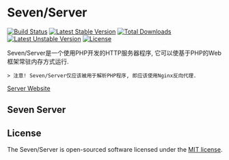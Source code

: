 # Seven/Server
[![Build Status](https://travis-ci.org/panlatent/seven-server.svg)](https://travis-ci.org/panlatent/seven-server)
[![Latest Stable Version](https://poser.pugx.org/panlatent/seven-server/v/stable.svg)](https://packagist.org/packages/panlatent/seven-server)
[![Total Downloads](https://poser.pugx.org/panlatent/seven-server/downloads.svg)](https://packagist.org/packages/panlatent/seven-server) 
[![Latest Unstable Version](https://poser.pugx.org/panlatent/seven-server/v/unstable.svg)](https://packagist.org/packages/panlatent/seven-server)
[![License](https://poser.pugx.org/panlatent/seven-server/license.svg)](https://packagist.org/packages/panlatent/seven-server)

Seven/Server是一个使用PHP开发的HTTP服务器程序, 它可以使基于PHP的Web框架常驻内存方式运行.

    > 注意! Seven/Server仅应该被用于解析PHP程序, 即应该使用Nginx反向代理.

[Server Website](https://panlatent.com/seven-server)

## Seven Server

## License

The Seven/Server is open-sourced software licensed under the [MIT license](http://opensource.org/licenses/MIT).